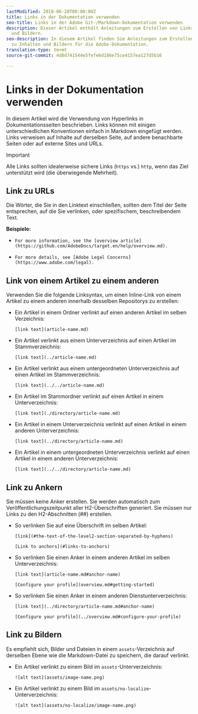 ```yaml
---
lastModified: 2018-06-28T00:00:00Z
title: Links in der Dokumentation verwenden
seo-title: Links in der Adobe Git-/Markdown-Dokumentation verwenden
description: Dieser Artikel enthält Anleitungen zum Erstellen von Links zu Inhalten
  und Bildern.
seo-description: In diesem Artikel finden Sie Anleitungen zum Erstellen von Links
  zu Inhalten und Bildern für die Adobe-Dokumentation.
translation-type: tm+mt
source-git-commit: 4d8d741544e5fefe6d186e75ce4157ea127d5b16

---
```



# Links in der Dokumentation verwenden

In diesem Artikel wird die Verwendung von Hyperlinks in Dokumentationsseiten beschrieben. Links können mit einigen unterschiedlichen Konventionen einfach in Markdown eingefügt werden. Links verweisen auf Inhalte auf derselben Seite, auf andere benachbarte Seiten oder auf externe Sites und URLs.

> [!IMPORTANT]
> Alle Links sollten idealerweise sichere Links (`https` vs.) `http`, wenn das Ziel unterstützt wird (die überwiegende Mehrheit).

## Link zu URLs

Die Wörter, die Sie in den Linktext einschließen, sollten dem Titel der Seite entsprechen, auf die Sie verlinken, oder spezifischem, beschreibendem Text.

**Beispiele:**

- `For more information, see the [overview article](https://github.com/AdobeDocs/target.en/help/overview.md).`

- `For more details, see [Adobe Legal Concerns](https://www.adobe.com/legal).`

## Link von einem Artikel zu einem anderen

Verwenden Sie die folgende Linksyntax, um einen Inline-Link von einem Artikel zu einem anderen innerhalb desselben Repositorys zu erstellen:

- Ein Artikel in einem Ordner verlinkt auf einen anderen Artikel im selben Verzeichnis:

   `[link text](article-name.md)`

- Ein Artikel verlinkt aus einem Unterverzeichnis auf einen Artikel im Stammverzeichnis:

   `[link text](../article-name.md)`

- Ein Artikel verlinkt aus einem untergeordneten Unterverzeichnis auf einen Artikel im Stammverzeichnis:

   `[link text](../../article-name.md)`

- Ein Artikel im Stammordner verlinkt auf einen Artikel in einem Unterverzeichnis:

   `[link text](./directory/article-name.md)`

- Ein Artikel in einem Unterverzeichnis verlinkt auf einen Artikel in einem anderen Unterverzeichnis:

   `[link text](../directory/article-name.md)`

- Ein Artikel in einem untergeordneten Unterverzeichnis verlinkt auf einen Artikel in einem anderen Unterverzeichnis:

   `[link text](../../directory/article-name.md)`

## Link zu Ankern

Sie müssen keine Anker erstellen. Sie werden automatisch zum Veröffentlichungszeitpunkt aller H2-Überschriften generiert. Sie müssen nur Links zu den H2-Abschnitten (##) erstellen.

- So verlinken Sie auf eine Überschrift im selben Artikel:

   `[link](#the-text-of-the-level2-section-separated-by-hyphens)`

   `[Link to anchors](#links-to-anchors)`

- So verlinken Sie einen Anker in einem anderen Artikel im selben Unterverzeichnis:

   `[link text](article-name.md#anchor-name)`

   `[Configure your profile](overview.md#getting-started)`

- So verlinken Sie einen Anker in einem anderen Dienstunterverzeichnis:

   `[link text](../directory/article-name.md#anchor-name)`

   `[Configure your profile](../overview.md#configure-your-profile)`

## Link zu Bildern

Es empfiehlt sich, Bilder und Dateien in einem `assets`-Verzeichnis auf derselben Ebene wie die Markdown-Datei zu speichern, die darauf verlinkt.

- Ein Artikel verlinkt zu einem Bild im `assets`-Unterverzeichnis:

   `![alt text](assets/image-name.png)`

- Ein Artikel verlinkt zu einem Bild im `assets/no-localize`-Unterverzeichnis:

   `![alt text](assets/no-localize/image-name.png)`

<!--
## Bob's link test

<table id="table_C27955F6B52A45B28BEEAAF14FFC86D8"> 
 <thead> 
  <tr> 
   <th colname="col1" class="entry"> File Type </th> 
   <th colname="col2" class="entry"> Description </th> 
  </tr> 
 </thead>
 <tbody> 
  <tr> 
   <td colname="col1"> <p> <span class="filepath"> .csv </span> </p> </td> 
   <td colname="col2"> <p>A comma-separated values file (such as one created in Excel). This is the file that contains the customer attribute data. See [Link TEST](/help/setup/full-workflow.md) </p> <p> <b>Naming requirements:</b> Ensure that file name extensions do not contain white spaces. </p> </td> 
  </tr> 
  <tr> 
   <td colname="col1"> <p> <span class="filepath"> .fin </span> </p> </td> 
   <td colname="col2"> <p>(Required) The <span class="filepath"> .fin </span> file tells the system that you are finished uploading data. The name of the <span class="filepath"> .fin </span> file must match the name of the <span class="filepath"> .csv </span> file. </p> <p>Adobe recommends creating an empty text file with a <span class="filepath"> .fin </span> extension. An empty file saves space and upload time. </p> <p> <p>Note:  Renaming a <span class="filepath"> .fin </span> file is not allowed after it is uploaded. The <span class="filepath"> .fin </span> file must be uploaded separately and cannot be a renamed, previously uploaded file. </p> </p> <p>After you upload the <span class="filepath"> .fin </span> file in the customer attributes FTP, the system retrieves data quickly (within one minute). This differs from other Adobe FTP-based systems, which pick up data less frequently (around once per hour). </p> <p>The <span class="filepath"> .fin </span> file is not required when using the drag-and-drop upload method. </p> </td> 
  </tr> 
  <tr> 
   <td colname="col1"> <p> <span class="filepath"> .gz </span> or <span class="filepath"> .zip </span> </p> </td> 
   <td colname="col2"> <p> <span class="filepath"> .gz </span> (gzip) or <span class="filepath"> .zip </span> - for compressed files. A <span class="filepath"> .zip </span> file cannot contain more than one file in the archive. </p> <p> <b>Naming requirements:</b> The name of the <span class="filepath"> .zip </span> or <span class="filepath"> .gz </span> should match the name of the <span class="filepath"> .csv </span>. For example, if your <span class="filepath"> .csv </span> file is <span class="filepath"> crm_small.csv </span>, the <span class="filepath"> .zip </span> file should be <span class="filepath"> crm_small.csv.zip </span>. </p> <p>The .fin file must match the .csv. </p> </td> 
  </tr> 
 </tbody> 
</table>
-->
